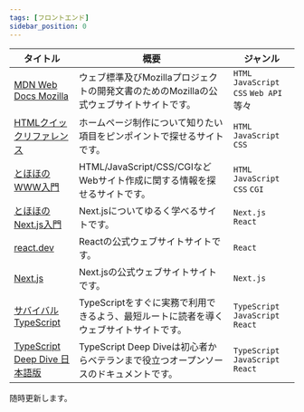 ```yaml
---
tags: [フロントエンド]
sidebar_position: 0
---
```


| タイトル | 概要 | ジャンル |
| --- | --- | --- |
| [MDN Web Docs Mozilla](https://developer.mozilla.org/ja/docs/Web) | ウェブ標準及びMozillaプロジェクトの開発文書のためのMozillaの公式ウェブサイトサイトです。 | `HTML` `JavaScript` `CSS` `Web API` 等々 |
| [HTMLクイックリファレンス](https://www.htmq.com/) | ホームページ制作について知りたい項目をピンポイントで探せるサイトです。 | `HTML` `JavaScript` `CSS` |
| [とほほのWWW入門](https://www.tohoho-web.com/www.htm) | HTML/JavaScript/CSS/CGIなどWebサイト作成に関する情報を探せるサイトです。 | `HTML` `JavaScript` `CSS` `CGI` |
| [とほほのNext.js入門](https://www.tohoho-web.com/ex/nextjs.html) | Next.jsについてゆるく学べるサイトです。 | `Next.js` `React` |
| [react.dev](https://ja.react.dev/)  | Reactの公式ウェブサイトサイトです。 | `React` |
| [Next.js](https://nextjs.org/)  | Next.jsの公式ウェブサイトサイトです。 | `Next.js` |
| [サバイバルTypeScript](https://typescriptbook.jp/) | TypeScriptをすぐに実務で利用できるよう、最短ルートに読者を導くウェブサイトサイトです。 | `TypeScript` `JavaScript` `React` |
| [TypeScript Deep Dive 日本語版](https://typescript-jp.gitbook.io/deep-dive/) | TypeScript Deep Diveは初心者からベテランまで役立つオープンソースのドキュメントです。 | `TypeScript` `JavaScript` `React` |

随時更新します。

